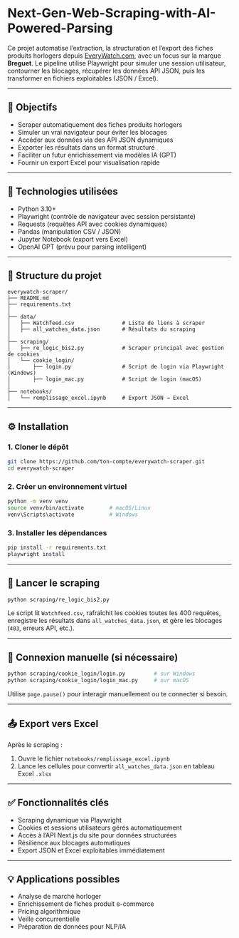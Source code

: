 # Next-Gen-Web-Scraping-with-AI-Powered-Parsing

Ce projet automatise l’extraction, la structuration et l’export des fiches produits horlogers depuis [EveryWatch.com](https://everywatch.com), avec un focus sur la marque **Breguet**. Le pipeline utilise Playwright pour simuler une session utilisateur, contourner les blocages, récupérer les données API JSON, puis les transformer en fichiers exploitables (JSON / Excel).

---

## 🚀 Objectifs

- Scraper automatiquement des fiches produits horlogers  
- Simuler un vrai navigateur pour éviter les blocages  
- Accéder aux données via des API JSON dynamiques  
- Exporter les résultats dans un format structuré  
- Faciliter un futur enrichissement via modèles IA (GPT)  
- Fournir un export Excel pour visualisation rapide  

---

## 🧠 Technologies utilisées

- Python 3.10+  
- Playwright (contrôle de navigateur avec session persistante)  
- Requests (requêtes API avec cookies dynamiques)  
- Pandas (manipulation CSV / JSON)  
- Jupyter Notebook (export vers Excel)  
- OpenAI GPT (prévu pour parsing intelligent)  

---

## 📁 Structure du projet

```
everywatch-scraper/
├── README.md
├── requirements.txt
│
├── data/
│   ├── Watchfeed.csv               # Liste de liens à scraper
│   ├── all_watches_data.json       # Résultats du scraping
│
├── scraping/
│   ├── re_logic_bis2.py            # Scraper principal avec gestion de cookies
│   └── cookie_login/
│       ├── login.py                # Script de login via Playwright (Windows)
│       ├── login_mac.py            # Script de login (macOS)
│
├── notebooks/
│   └── remplissage_excel.ipynb     # Export JSON → Excel
```

---

## ⚙️ Installation

### 1. Cloner le dépôt

```bash
git clone https://github.com/ton-compte/everywatch-scraper.git
cd everywatch-scraper
```

### 2. Créer un environnement virtuel

```bash
python -m venv venv
source venv/bin/activate        # macOS/Linux
venv\Scripts\activate           # Windows
```

### 3. Installer les dépendances

```bash
pip install -r requirements.txt
playwright install
```

---

## 🚀 Lancer le scraping

```bash
python scraping/re_logic_bis2.py
```

Le script lit `Watchfeed.csv`, rafraîchit les cookies toutes les 400 requêtes, enregistre les résultats dans `all_watches_data.json`, et gère les blocages (`403`, erreurs API, etc.).

---

## 🔐 Connexion manuelle (si nécessaire)

```bash
python scraping/cookie_login/login.py         # sur Windows
python scraping/cookie_login/login_mac.py     # sur macOS
```

Utilise `page.pause()` pour interagir manuellement ou te connecter si besoin.

---

## 📤 Export vers Excel

Après le scraping :

1. Ouvre le fichier `notebooks/remplissage_excel.ipynb`  
2. Lance les cellules pour convertir `all_watches_data.json` en tableau Excel `.xlsx`

---

## ✅ Fonctionnalités clés

- Scraping dynamique via Playwright  
- Cookies et sessions utilisateurs gérés automatiquement  
- Accès à l’API Next.js du site pour données structurées  
- Résilience aux blocages automatiques  
- Export JSON et Excel exploitables immédiatement  

---

## 💡 Applications possibles

- Analyse de marché horloger  
- Enrichissement de fiches produit e-commerce  
- Pricing algorithmique  
- Veille concurrentielle  
- Préparation de données pour NLP/IA  


